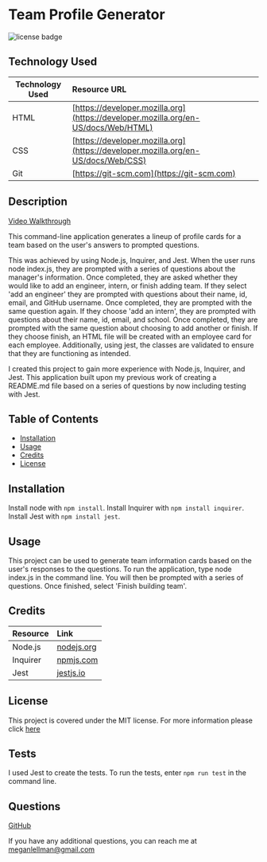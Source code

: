 # Team Profile Generator
![license badge](https://img.shields.io/static/v1?label=license&message=MIT&color=blue)

## Technology Used

| Technology Used | Resource URL |
| --------- | :--------- |
| HTML | [https://developer.mozilla.org](https://developer.mozilla.org/en-US/docs/Web/HTML) |
| CSS    | [https://developer.mozilla.org](https://developer.mozilla.org/en-US/docs/Web/CSS)  |
| Git   |  [https://git-scm.com](https://git-scm.com)  |


## Description

[Video Walkthrough](https://watch.screencastify.com/v/JvUDmdSZkoc6X4SJHQtU)
    
This command-line application generates a lineup of profile cards for a team based on the user's answers to prompted questions.

This was achieved by using Node.js, Inquirer, and Jest. When the user runs node index.js, they are prompted with a series of questions about the manager's information. Once completed, they are asked whether they would like to add an engineer, intern, or finish adding team. If they select 'add an engineer' they are prompted with questions about their name, id, email, and GitHub username. Once completed, they are prompted with the same question again. If they choose 'add an intern', they are prompted with questions about their name, id, email, and school. Once completed, they are prompted with the same question about choosing to add another or finish. If they choose finish, an HTML file will be created with an employee card for each employee. Additionally, using jest, the classes are validated to ensure that they are functioning as intended.

I created this project to gain more experience with Node.js, Inquirer, and Jest. This application built upon my previous work of creating a README.md file based on a series of questions by now including testing with Jest.

## Table of Contents

- [Installation](#installation)
- [Usage](#usage)
- [Credits](#credits)
- [License](#license)

## Installation
    
Install node with `npm install`. Install Inquirer with `npm install inquirer`. Install Jest with `npm install jest`.
    
## Usage
  
This project can be used to generate team information cards based on the user's responses to the questions. To run the application, type node index.js in the command line. You will then be prompted with a series of questions. Once finished, select 'Finish building team'.
    
## Credits

| Resource | Link |
| -------| :-------|
| Node.js | [nodejs.org](https://nodejs.org/docs/latest-v16.x/api/) |
| Inquirer | [npmjs.com](https://www.npmjs.com/package/inquirer) |
| Jest | [jestjs.io](https://jestjs.io/docs/getting-started) |

    
## License
  
  This project is covered under the MIT license. For more information please click [here](https://choosealicense.com/)

## Tests
I used Jest to create the tests. To run the tests, enter `npm run test` in the command line. 

## Questions

[GitHub](github.com/megellman)

If you have any additional questions, you can reach me at meganlellman@gmail.com

